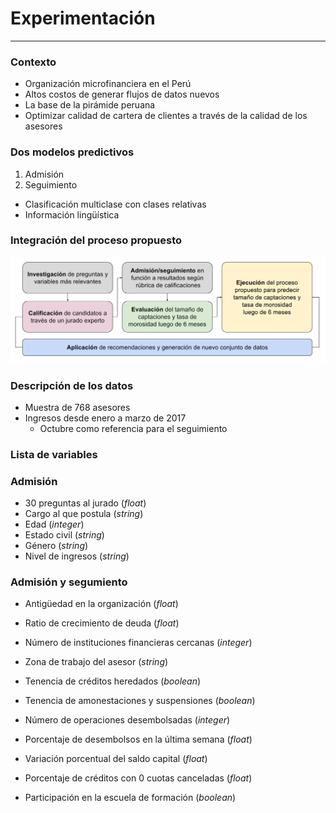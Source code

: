 # Experimentación
***



### Contexto
- Organización microfinanciera en el Perú
- Altos costos de generar flujos de datos nuevos
- La base de la pirámide peruana
- Optimizar calidad de cartera de clientes a través de la calidad de los asesores



### Dos modelos predictivos
1. Admisión
2. Seguimiento
- Clasificación multiclase con clases relativas
- Información lingüística



### Integración del proceso propuesto



![](img/fc-process.svg)



### Descripción de los datos
- Muestra de 768 asesores
- Ingresos desde enero a marzo de 2017
  - Octubre como referencia para el seguimiento



### Lista de variables



### Admisión
- 30 preguntas al jurado (*float*)
- Cargo al que postula (*string*)
- Edad (*integer*)
- Estado civil (*string*)
- Género (*string*)
- Nivel de ingresos (*string*)



### Admisión y segumiento
- Antigüedad en la organización (*float*)
- Ratio de crecimiento de deuda (*float*)
- Número de instituciones financieras cercanas (*integer*)
- Zona de trabajo del asesor (*string*)
- Tenencia de créditos heredados (*boolean*)
- Tenencia de amonestaciones y suspensiones (*boolean*)



- Número de operaciones desembolsadas (*integer*)
- Porcentaje de desembolsos en la última semana (*float*)
- Variación porcentual del saldo capital (*float*)
- Porcentaje de créditos con 0 cuotas canceladas (*float*)
- Participación en la escuela de formación (*boolean*)
